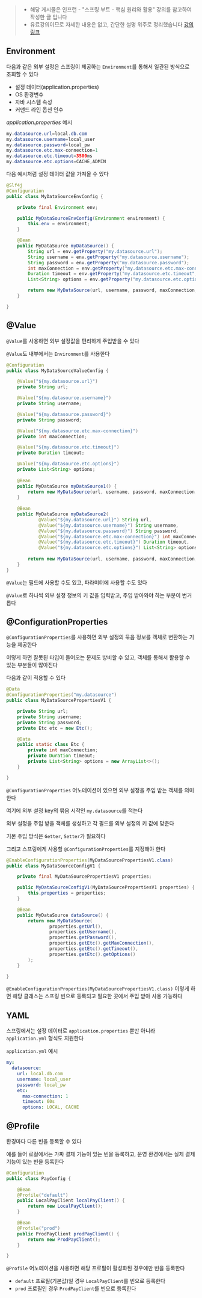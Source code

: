 > - 해당 게시물은 인프런 - "스프링 부트 - 핵심 원리와 활용" 강의를 참고하여 작성한 글 입니다
> - 유료강의이므로 자세한 내용은 없고, 간단한 설명 위주로 정리했습니다
> [강의 링크](https://www.inflearn.com/course/%EC%8A%A4%ED%94%84%EB%A7%81%EB%B6%80%ED%8A%B8-%ED%95%B5%EC%8B%AC%EC%9B%90%EB%A6%AC-%ED%99%9C%EC%9A%A9/dashboard)


## Environment

다음과 같은 외부 설정은 스프링이 제공하는 `Environment`를 통해서 일관된 방식으로 조회할 수 있다

- 설정 데이터(application.properties)
- OS 환경변수
- 자바 시스템 속성
- 커맨드 라인 옵션 인수


*application.properties* 예시
```Java
my.datasource.url=local.db.com
my.datasource.username=local_user
my.datasource.password=local_pw
my.datasource.etc.max-connection=1
my.datasource.etc.timeout=3500ms
my.datasource.etc.options=CACHE,ADMIN
```

다음 예시처럼 설정 데이터 값을 가져올 수 있다

```Java
@Slf4j
@Configuration
public class MyDataSourceEnvConfig {

    private final Environment env;

    public MyDataSourceEnvConfig(Environment environment) {
        this.env = environment;
    }

    @Bean
    public MyDataSource myDataSource() {
        String url = env.getProperty("my.datasource.url");
        String username = env.getProperty("my.datasource.username");
        String password = env.getProperty("my.datasource.password");
        int maxConnection = env.getProperty("my.datasource.etc.max-connection", Integer.class);
        Duration timeout = env.getProperty("my.datasource.etc.timeout", Duration.class);
        List<String> options = env.getProperty("my.datasource.etc.options", List.class);

        return new MyDataSource(url, username, password, maxConnection, timeout, options);
    }

}
```



## @Value

`@Value`를 사용하면 외부 설정값을 편리하게 주입받을 수 있다

`@Value`도 내부에서는 `Environment`를 사용한다

```Java
@Configuration
public class MyDataSourceValueConfig {

    @Value("${my.datasource.url}")
    private String url;

    @Value("${my.datasource.username}")
    private String username;

    @Value("${my.datasource.password}")
    private String password;

    @Value("${my.datasource.etc.max-connection}")
    private int maxConnection;

    @Value("${my.datasource.etc.timeout}")
    private Duration timeout;

    @Value("${my.datasource.etc.options}")
    private List<String> options;
        
    @Bean
    public MyDataSource myDataSource1() {
        return new MyDataSource(url, username, password, maxConnection, timeout, options);
    }
    
    @Bean
    public MyDataSource myDataSource2(
            @Value("${my.datasource.url}") String url,
            @Value("${my.datasource.username}") String username,
            @Value("${my.datasource.password}") String password,
            @Value("${my.datasource.etc.max-connection}") int maxConnection,
            @Value("${my.datasource.etc.timeout}") Duration timeout,
            @Value("${my.datasource.etc.options}") List<String> options) {
        
        return new MyDataSource(url, username, password, maxConnection, timeout, options); 
    }
}
```

`@Value`는 필드에 사용할 수도 있고, 파라미터에 사용할 수도 있다


`@Value`로 하나씩 외부 설정 정보의 키 값을 입력받고, 주입 받아와야 하는 부분이 번거롭다


## @ConfigurationProperties

`@ConfigurationProperties`를 사용하면 외부 설정의 묶음 정보를 객체로 변환하는 기능을 제공한다

이렇게 하면 잘못된 타입이 들어오는 문제도 방비할 수 있고, 객체를 통해서 활용할 수 있는 부분들이 많아진다

다음과 같이 적용할 수 있다

```Java
@Data
@ConfigurationProperties("my.datasource")
public class MyDataSourcePropertiesV1 {

    private String url;
    private String username;
    private String password;
    private Etc etc = new Etc();

    @Data
    public static class Etc {
        private int maxConnection;
        private Duration timeout;
        private List<String> options = new ArrayList<>();
    }

}
```

`@ConfigurationProperties` 어노테이션이 있으면 외부 설정을 주입 받는 객체를 의미한다

여기에 외부 설정 key의 묶음 시작인 `my.datasource`를 적는다

외부 설정을 주입 받을 객체를 생성하고 각 필드를 외부 설정의 키 값에 맞춘다

기본 주입 방식은 `Getter`, `Setter`가 필요하다


그리고 스프링에게 사용할 `@ConfigurationProperties`를 지정해야 한다

```Java
@EnableConfigurationProperties(MyDataSourcePropertiesV1.class)
public class MyDataSourceConfigV1 {

    private final MyDataSourcePropertiesV1 properties;

    public MyDataSourceConfigV1(MyDataSourcePropertiesV1 properties) {
        this.properties = properties;
    }

    @Bean
    public MyDataSource dataSource() {
        return new MyDataSource(
                properties.getUrl(),
                properties.getUsername(),
                properties.getPassword(),
                properties.getEtc().getMaxConnection(),
                properties.getEtc().getTimeout(),
                properties.getEtc().getOptions()
        );
    }

}
```

`@EnableConfigurationProperties(MyDataSourcePropertiesV1.class)` 이렇게 하면 해당 클래스는 스프링 빈으로 등록되고 필요한 곳에서 주입 받아 사용 가능하다



## YAML

스프링에서는 설정 데이터로 `application.properties` 뿐만 아니라 `application.yml` 형식도 지원한다


`application.yml` 예시

```yaml
my:
  datasource:
    url: local.db.com
    username: local_user
    password: local_pw
    etc:
      max-connection: 1
      timeout: 60s
      options: LOCAL, CACHE
```



## @Profile

환경마다 다른 빈을 등록할 수 있다

예를 들어 로컬에서는 가짜 결제 기능이 있는 빈을 등록하고, 운영 환경에서는 실제 결제 기능이 있는 빈을 등록한다

```Java
@Configuration
public class PayConfig {

    @Bean
    @Profile("default")
    public LocalPayClient localPayClient() {
        return new LocalPayClient();
    }

    @Bean
    @Profile("prod")
    public ProdPayClient prodPayClient() {
        return new ProdPayClient();
    }

}
```

`@Profile` 어노테이션을 사용하면 해당 프로필이 활성화된 경우에만 빈을 등록한다

- `default` 프로필(기본값)일 경우 `LocalPayClient`를 빈으로 등록한다
- `prod` 프로필인 경우 `ProdPayClient`를 빈으로 등록한다



